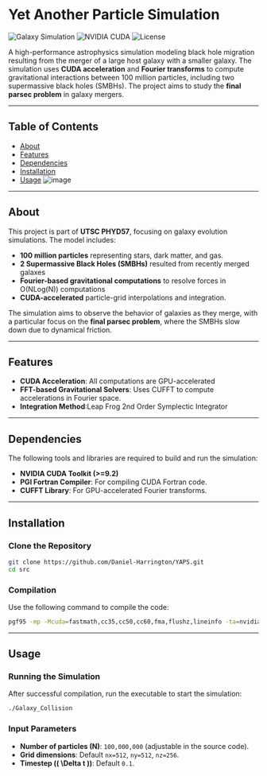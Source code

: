 # Yet Another Particle Simulation

![Galaxy Simulation](https://img.shields.io/badge/Simulation-Galaxy%20Collision-blue)
![NVIDIA CUDA](https://img.shields.io/badge/CUDA-NVIDIA-green)
![License](https://img.shields.io/badge/License-MIT-lightgrey)

A high-performance astrophysics simulation modeling black hole migration resulting from the merger of a large host galaxy with a smaller galaxy. The simulation uses **CUDA acceleration** and **Fourier transforms** to compute gravitational interactions between 100 million particles, including two supermassive black holes (SMBHs). The project aims to study the **final parsec problem** in galaxy mergers.


---

## Table of Contents
- [About](#about)
- [Features](#features)
- [Dependencies](#dependencies)
- [Installation](#installation)
- [Usage](#usage)
![image](https://github.com/user-attachments/assets/3a63f4ab-933a-400b-90b7-d1e36aa5384c)
---

## About

This project is part of **UTSC PHYD57**, focusing on galaxy evolution simulations. The model includes:

- **100 million particles** representing stars, dark matter, and gas.
- **2 Supermassive Black Holes (SMBHs)** resulted from recently merged galaxes
- **Fourier-based gravitational computations** to resolve forces in O(NLog(N)) computations
- **CUDA-accelerated** particle-grid interpolations and integration.

The simulation aims to observe the behavior of galaxies as they merge, with a particular focus on the **final parsec problem**, where the SMBHs slow down due to dynamical friction.

---

## Features

- **CUDA Acceleration**: All computations are GPU-accelerated
- **FFT-based Gravitational Solvers**: Uses CUFFT to compute accelerations in Fourier space.
- **Integration Method**:Leap Frog 2nd Order Symplectic Integrator
---

## Dependencies

The following tools and libraries are required to build and run the simulation:

- **NVIDIA CUDA Toolkit (>=9.2)**
- **PGI Fortran Compiler**: For compiling CUDA Fortran code.
- **CUFFT Library**: For GPU-accelerated Fourier transforms.

---

## Installation

### Clone the Repository

```bash
git clone https://github.com/Daniel-Harrington/YAPS.git
cd src
```

### Compilation

Use the following command to compile the code:

```bash
pgf95 -mp -Mcuda=fastmath,cc35,cc50,cc60,fma,flushz,lineinfo -ta=nvidia -tp=haswell -O2 -fast -Minfo=all -mcmodel=medium Galaxy_Collison.f95 -o Galaxy_Collision -L/usr/local/cuda-9.2/lib64 -lcufft -lcupti
```

---

## Usage

### Running the Simulation

After successful compilation, run the executable to start the simulation:

```bash
./Galaxy_Collision
```

### Input Parameters

- **Number of particles (N)**: `100,000,000` (adjustable in the source code).
- **Grid dimensions**: Default `nx=512`, `ny=512`, `nz=256`.
- **Timestep (\( \Delta t \))**: Default `0.1`.

